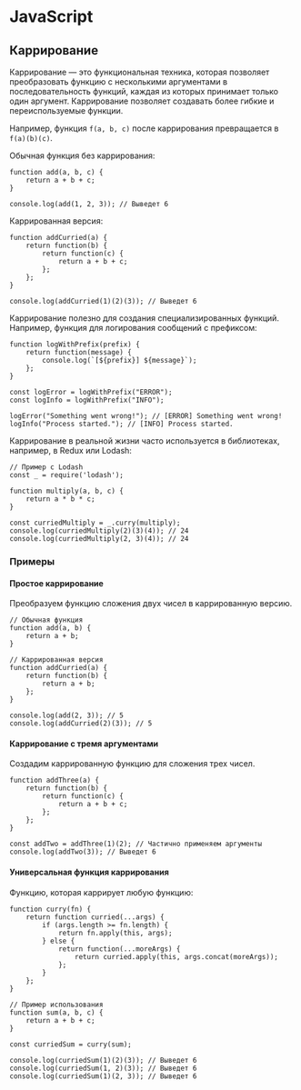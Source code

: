 # JavaScript

## Каррирование

Каррирование — это функциональная техника, которая позволяет преобразовать функцию с несколькими аргументами в последовательность функций, каждая из которых принимает только один аргумент. Каррирование позволяет создавать более гибкие и переиспользуемые функции.

Например, функция `f(a, b, c)` после каррирования превращается в `f(a)(b)(c)`.

Обычная функция без каррирования:

```
function add(a, b, c) {
    return a + b + c;
}

console.log(add(1, 2, 3)); // Выведет 6
```

Каррированная версия:

```
function addCurried(a) {
    return function(b) {
        return function(c) {
            return a + b + c;
        };
    };
}

console.log(addCurried(1)(2)(3)); // Выведет 6
```

Каррирование полезно для создания специализированных функций. Например, функция для логирования сообщений с префиксом:

```
function logWithPrefix(prefix) {
    return function(message) {
        console.log(`[${prefix}] ${message}`);
    };
}

const logError = logWithPrefix("ERROR");
const logInfo = logWithPrefix("INFO");

logError("Something went wrong!"); // [ERROR] Something went wrong!
logInfo("Process started."); // [INFO] Process started.
```

Каррирование в реальной жизни часто используется в библиотеках, например, в Redux или Lodash:

```
// Пример с Lodash
const _ = require('lodash');

function multiply(a, b, c) {
    return a * b * c;
}

const curriedMultiply = _.curry(multiply);
console.log(curriedMultiply(2)(3)(4)); // 24
console.log(curriedMultiply(2, 3)(4)); // 24
```

### Примеры

#### Простое каррирование

Преобразуем функцию сложения двух чисел в каррированную версию.

```
// Обычная функция
function add(a, b) {
    return a + b;
}

// Каррированная версия
function addCurried(a) {
    return function(b) {
        return a + b;
    };
}

console.log(add(2, 3)); // 5
console.log(addCurried(2)(3)); // 5
```

#### Каррирование с тремя аргументами

Создадим каррированную функцию для сложения трех чисел.

```
function addThree(a) {
    return function(b) {
        return function(c) {
            return a + b + c;
        };
    };
}

const addTwo = addThree(1)(2); // Частично применяем аргументы
console.log(addTwo(3)); // Выведет 6
```

#### Универсальная функция каррирования

Функцию, которая каррирует любую функцию:

```
function curry(fn) {
    return function curried(...args) {
        if (args.length >= fn.length) {
            return fn.apply(this, args);
        } else {
            return function(...moreArgs) {
                return curried.apply(this, args.concat(moreArgs));
            };
        }
    };
}

// Пример использования
function sum(a, b, c) {
    return a + b + c;
}

const curriedSum = curry(sum);

console.log(curriedSum(1)(2)(3)); // Выведет 6
console.log(curriedSum(1, 2)(3)); // Выведет 6
console.log(curriedSum(1)(2, 3)); // Выведет 6
```
